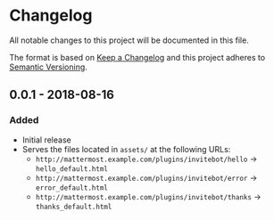 # Changelog
All notable changes to this project will be documented in this file.

The format is based on [Keep a Changelog](http://keepachangelog.com/en/1.0.0/)
and this project adheres to [Semantic Versioning](http://semver.org/spec/v2.0.0.html).

## 0.0.1 - 2018-08-16
### Added
- Initial release
- Serves the files located in `assets/` at the following URLs:
	- `http://mattermost.example.com/plugins/invitebot/hello` -> `hello_default.html`
	- `http://mattermost.example.com/plugins/invitebot/error` -> `error_default.html`
	- `http://mattermost.example.com/plugins/invitebot/thanks` -> `thanks_default.html`
